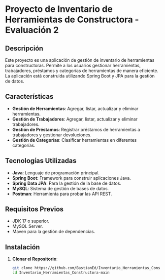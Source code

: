 # Proyecto de Inventario de Herramientas de Constructora - Evaluación 2

## Descripción
Este proyecto es una aplicación de gestión de inventario de herramientas para constructoras. Permite a los usuarios gestionar herramientas, trabajadores, préstamos y categorías de herramientas de manera eficiente. La aplicación está construida utilizando Spring Boot y JPA para la gestión de datos.

## Características
- **Gestión de Herramientas**: Agregar, listar, actualizar y eliminar herramientas.
- **Gestión de Trabajadores**: Agregar, listar, actualizar y eliminar trabajadores.
- **Gestión de Préstamos**: Registrar préstamos de herramientas a trabajadores y gestionar devoluciones.
- **Gestión de Categorías**: Clasificar herramientas en diferentes categorías.

## Tecnologías Utilizadas
- **Java**: Lenguaje de programación principal.
- **Spring Boot**: Framework para construir aplicaciones Java.
- **Spring Data JPA**: Para la gestión de la base de datos.
- **MySQL**: Sistema de gestión de bases de datos.
- **Postman**: Herramienta para probar las API REST.

## Requisitos Previos
- JDK 17 o superior.
- MySQL Server.
- Maven para la gestión de dependencias.

## Instalación
1. **Clonar el Repositorio**:
   ```bash
   git clone https://github.com/BastianEd/Inventario_Herramientas_Constructora
   cd Inventario_Herramientas_Constructora-main
